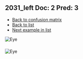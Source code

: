 ## 2031_left Doc: 2 Pred: 3
- [Back to confusion matrix](https://github.com/juliandewit/kaggle_retinopathy/blob/master/matrix.md)
- [Back to list](https://github.com/juliandewit/kaggle_retinopathy/blob/master/lists/23/list.md)
- [Next example in list](https://github.com/juliandewit/kaggle_retinopathy/blob/master/lists/23/20/20439_left.md)

![Eye](https://retinopaty.blob.core.windows.net/size1024/2031_left_2.jpeg)

### 

![Eye]()
